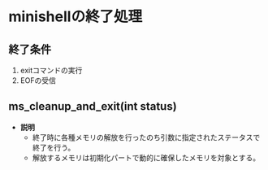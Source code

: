 # minishellの終了処理
## 終了条件
1. exitコマンドの実行
2. EOFの受信

## ms_cleanup_and_exit(int status)
- **説明**
	- 終了時に各種メモリの解放を行ったのち引数に指定されたステータスで終了を行う。
	- 解放するメモリは初期化パートで動的に確保したメモリを対象とする。